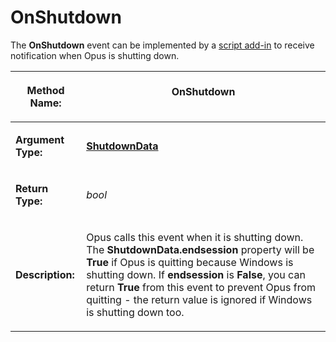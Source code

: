 # OnShutdown

The **OnShutdown** event can be implemented by a [script add-in](/Manual/scripting/script_add-ins/README.md) to receive notification when Opus is shutting down.

<table>
<thead><tr><th>

**Method Name:**</th><th>
OnShutdown
</th></tr></thead><tbody><tr><td>

**Argument Type:**</td><td>

**[ShutdownData](../scripting_objects/shutdowndata.md)**
</td></tr><tr><td>

**Return Type:**</td><td>

*bool*
</td></tr><tr><td>

**Description:**</td><td>

Opus calls this event when it is shutting down. The **ShutdownData.endsession** property will be **True** if Opus is quitting because Windows is shutting down. If **endsession** is **False**, you can return **True** from this event to prevent Opus from quitting - the return value is ignored if Windows is shutting down too.
</td></tr></tbody>
</table>

